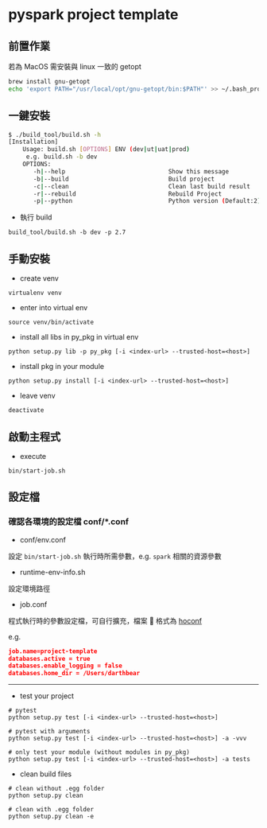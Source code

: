 # pyspark project template

## 前置作業

若為 MacOS 需安裝與 linux 一致的 getopt

```bash
brew install gnu-getopt
echo 'export PATH="/usr/local/opt/gnu-getopt/bin:$PATH"' >> ~/.bash_profile
```

## 一鍵安裝

```sh
$ ./build_tool/build.sh -h
[Installation]
    Usage: build.sh [OPTIONS] ENV (dev|ut|uat|prod)
     e.g. build.sh -b dev
    OPTIONS:
       -h|--help                             Show this message
       -b|--build                            Build project
       -c|--clean                            Clean last build result
       -r|--rebuild                          Rebuild Project
       -p|--python                           Python version (Default:2) e.g. --python 2.7
```

- 執行 build

```
build_tool/build.sh -b dev -p 2.7
```

## 手動安裝

- create venv

```
virtualenv venv
```

- enter into virtual env

```
source venv/bin/activate
```

- install all libs in py_pkg in virtual env

```
python setup.py lib -p py_pkg [-i <index-url> --trusted-host=<host>]
```

- install pkg in your module

```
python setup.py install [-i <index-url> --trusted-host=<host>]
```

- leave venv

```
deactivate
```

## 啟動主程式

- execute

```
bin/start-job.sh
```

## 設定檔

### 確認各環境的設定檔 conf/\*.conf

- conf/env.conf

設定 `bin/start-job.sh` 執行時所需參數，e.g. `spark` 相關的資源參數

- runtime-env-info.sh

設定環境路徑

- job.conf

程式執行時的參數設定檔，可自行擴充，檔案  格式為 [hoconf](https://github.com/chimpler/pyhocon)

e.g.

```json
job.name=project-template
databases.active = true
databases.enable_logging = false
databases.home_dir = /Users/darthbear
```

---

- test your project

```
# pytest
python setup.py test [-i <index-url> --trusted-host=<host>]

# pytest with arguments
python setup.py test [-i <index-url> --trusted-host=<host>] -a -vvv

# only test your module (without modules in py_pkg)
python setup.py test [-i <index-url> --trusted-host=<host>] -a tests
```

- clean build files

```
# clean without .egg folder
python setup.py clean

# clean with .egg folder
python setup.py clean -e
```
